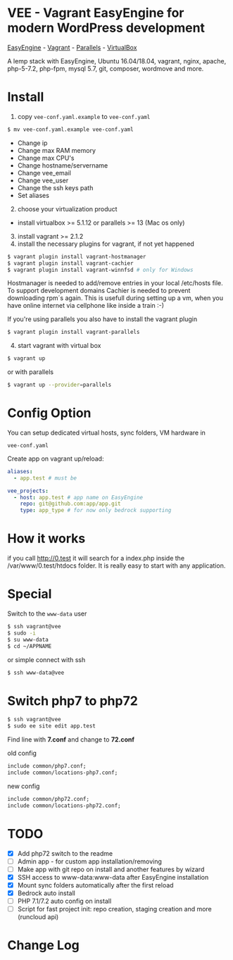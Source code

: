 VEE - Vagrant EasyEngine for modern WordPress development
========================
[EasyEngine](https://github.com/rtCamp/easyengine) - [Vagrant](https://vagrantup.com/) - [Parallels](https://www.parallels.com) - [VirtualBox](https://www.virtualbox.org)

A lemp stack with EasyEngine, Ubuntu 16.04/18.04, vagrant, nginx, apache, php-5-7.2, php-fpm, mysql 5.7, git, composer, wordmove and more.


Install
=======

1. copy `vee-conf.yaml.example` to `vee-conf.yaml`
 ```bash
 $ mv vee-conf.yaml.example vee-conf.yaml
 ```
 - Change ip
 - Change max RAM memory
 - Change max CPU's
 - Change hostname/servername
 - Change vee_email
 - Change vee_user
 - Change the ssh keys path
 - Set aliases
2. choose your virtualization product
 - install virtualbox >= 5.1.12 or parallels >= 13 (Mac os only)
3. install vagrant >= 2.1.2
4. install the necessary plugins for vagrant, if not yet happened
 ```bash
 $ vagrant plugin install vagrant-hostmanager
 $ vagrant plugin install vagrant-cachier
 $ vagrant plugin install vagrant-winnfsd # only for Windows
 ```

 Hostmanager is needed to add/remove entries in your local /etc/hosts file. To support development domains
 Cachier is needed to prevent downloading rpm´s again. This is usefull during setting up a vm, when you have online internet  via cellphone like inside a train :-)
 
 If you're using parallels you also have to install the vagrant plugin
 ```bash
 $ vagrant plugin install vagrant-parallels
 ```

4. start vagrant with virtual box
 ```bash
 $ vagrant up
 ```
 or with parallels
 ```bash
 $ vagrant up --provider=parallels
 ```

Config Option
=============

You can setup dedicated virtual hosts, sync folders, VM hardware in 

```
vee-conf.yaml
```

Create app on vagrant up/reload:

```yaml
aliases:
  - app.test # must be

vee_projects:
  - host: app.test # app name on EasyEngine
    repo: git@github.com:app/app.git
    type: app_type # for now only bedrock supporting
```

How it works
============

if you call http://0.test it will search for a index.php inside the /var/www/0.test/htdocs folder. It is really easy to start with any application.

Special
=======
Switch to the `www-data` user

```bash
$ ssh vagrant@vee
$ sudo -i
$ su www-data
$ cd ~/APPNAME

```

or simple connect with ssh

```bash
$ ssh www-data@vee

```

Switch php7 to php72
====================
```bash
$ ssh vagrant@vee
$ sudo ee site edit app.test
```

Find line with **7.conf** and change to **72.conf**

old config
```txt
include common/php7.conf;
include common/locations-php7.conf;
```

new config
```txt
include common/php72.conf;
include common/locations-php72.conf;
```

TODO
==========
- [X] Add php72 switch to the readme
- [ ] Admin app - for custom app installation/removing
- [ ] Make app with git repo on install and another features by wizard
- [X] SSH access to www-data:www-data after EasyEngine installation
- [X] Mount sync folders automatically after the first reload
- [X] Bedrock auto install
- [ ] PHP 7.1/7.2 auto config on install
- [ ] Script for fast project init: repo creation, staging creation and more (runcloud api)

Change Log
==========
